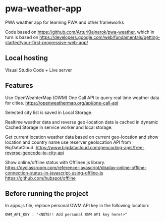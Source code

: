 # pwa-weather-app
PWA weather app for learning PWA and other frameworks

Code based on https://github.com/ArturKlajnerok/pwa-weather, which in turn is based on https://developers.google.com/web/fundamentals/getting-started/your-first-progressive-web-app/

## Local hosting

Visual Studio Code + Live server

## Features

Use OpenWeahterMap (OWM) One Call API to query real time weather data for cities.
	https://openweathermap.org/api/one-call-api

Selected city list is saved in Local Storage.

Realtime weather data and reverse geo-location data is cached in dynamic Cached Storage in service worker and local storage.

Get current location weather data based on current geo-location and show location and country name use reserver geolocation API from BigDataCloud.
	https://www.bigdatacloud.com/geocoding-apis/free-reverse-geocode-to-city-api

Show online/offline status with Offlinee.js library. 
	https://dyclassroom.com/reference-javascript/display-online-offline-connection-status-in-javascript-using-offline-js
	https://github.com/hubspot/offline
	

## Before running the project
In apps.js file, replace personal OWM API key in the following location:

	OWM_API_KEY : "<NOTE!! Add personal OWM API key here!>"